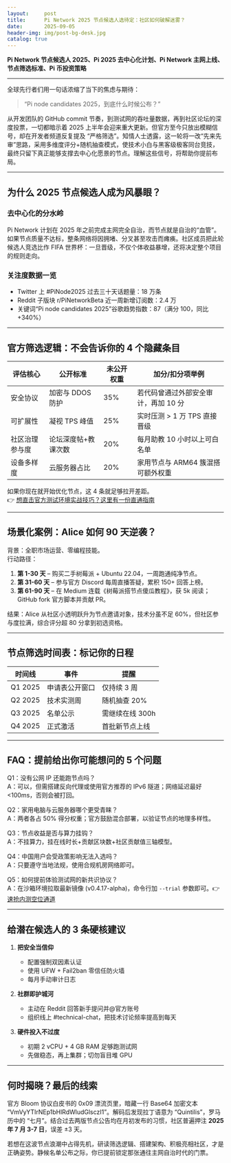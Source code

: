 ```yaml
---
layout:     post
title:      Pi Network 2025 节点候选人选待定：社区如何破解迷雾？
date:       2025-09-05
header-img: img/post-bg-desk.jpg
catalog: true
---
```


**Pi Network 节点候选人 2025、Pi 2025 去中心化计划、Pi Network 主网上线、节点筛选标准、Pi 币投资策略**

---

全球先行者们用一句话浓缩了当下的焦虑与期待：  
> “Pi node candidates 2025，到底什么时候公布？”

从开发团队的 GitHub commit 节奏，到测试网的吞吐量数据，再到社区论坛的深度投票，一切都暗示着 2025 上半年会迎来重大更新。但官方至今只放出模糊信号，却在开发者频道反复提及 “严格筛选”。知情人士透露，这一轮将一改“先来先审”思路，采用多维度评分+随机抽查模式，使技术小白与黑客级极客同台竞技，最终只留下真正能够支撑去中心化愿景的节点。理解这些信号，将帮助你提前布局。

---

## 为什么 2025 节点候选人成为风暴眼？

### 去中心化的分水岭  
Pi Network 计划在 2025 年之前完成主网完全自治，而节点就是自治的“血管”。如果节点质量不达标，整条网络将因拥堵、分叉甚至攻击而瘫痪。社区成员把此轮候选人竞选比作 FIFA 世界杯：一旦晋级，不仅个体收益暴增，还将决定整个项目的规则走向。

### 关注度数据一览  
- Twitter 上 #PiNode2025 过去三十天话题量：18 万条  
- Reddit 子版块 r/PiNetworkBeta 近一周新增订阅数：2.4 万  
- 关键词“Pi node candidates 2025”谷歌趋势指数：87（满分 100，同比+340%）

---

## 官方筛选逻辑：不会告诉你的 4 个隐藏条目

| 评估核心 | 公开标准 | 未公开权重 | 加分/扣分项举例 |
| --- | --- | --- | --- |
| 安全协议 | 加密与 DDOS 防护 | 35% | 若代码曾通过外部安全审计，再加 10 分 |
| 可扩展性 | 凝视 TPS 峰值 | 25% | 实时压测 > 1 万 TPS 直接晋级 |
| 社区治理参与度 | 论坛深度帖+教课次数 | 20% | 每月助教 10 小时以上可白名单 |
| 设备多样度 | 云服务器占比 | 20% | 家用节点与 ARM64 簇混搭可额外权重 |

如果你现在就开始优化节点，这 4 条就足够拉开差距。  
👉 [想直击官方测试环境实战技巧？这里有一份直通指南](https://okxdog.com/)

---

## 场景化案例：Alice 如何 90 天逆袭？

背景：全职市场运营、零编程技能。  
行动路径：  
1. **第 1-30 天** – 购买二手树莓派 + Ubuntu 22.04，一周跑通纯净节点。  
2. **第 31-60 天** – 参与官方 Discord 每周直播答疑，累积 150+ 回答上榜。  
3. **第 61-90 天** – 在 Medium 连载《树莓派搭节点傻瓜教程》，获 5k 阅读；GitHub fork 官方脚本并贡献 PR。

结果：Alice 从社区小透明跃升为节点邀请对象，技术分虽不足 60%，但社区参与度拉满，综合评分超 80 分拿到初选资格。

---

## 节点筛选时间表：标记你的日程

| 时间线 | 事件 | 提醒 |
| --- | --- | --- |
| Q1 2025 | 申请表公开窗口 | 仅持续 3 周 |
| Q2 2025 | 技术实测周 | 随机抽查 20% |
| Q3 2025 | 名单公示 | 需继续在线 300h |
| Q4 2025 | 正式激活 | 首批新节点上线 |

---

## FAQ：提前给出你可能想问的 5 个问题

Q1：没有公网 IP 还能跑节点吗？  
A：可以，但需搭建反向代理或使用官方推荐的 IPv6 隧道；网络延迟最好<100ms，否则会被打回。

Q2：家用电脑与云服务器哪个更受青睐？  
A：两者各占 50% 得分权重；官方鼓励混合部署，以验证节点的地理多样性。

Q3：节点收益是否与算力挂钩？  
A：不挂算力，挂在线时长+贡献区块数+社区贡献值三轴模型。

Q4：中国用户会受政策影响无法入选吗？  
A：只要遵守当地法规，使用合规机房网络即可。

Q5：如何提前体验测试网的新共识协议？  
A：在沙箱环境拉取最新镜像 (v0.4.17-alpha)，命令行加 `--trial` 参数即可。👉 [速抢内测空位通道](https://okxdog.com/)

---

## 给潜在候选人的 3 条硬核建议

1. **把安全当信仰**  
   - 配置强制双因素认证  
   - 使用 UFW + Fail2ban 零信任防火墙  
   - 每月手动审计日志  

2. **社群即护城河**  
   - 主动在 Reddit 回答新手提问并@官方账号  
   - 组织线上 #technical-chat，把技术讨论频率提高到每天  

3. **硬件投入不过度**  
   - 初期 2 vCPU + 4 GB RAM 足够跑测试网  
   - 先做稳态，再上集群；切勿盲目堆 GPU  

---

## 何时揭晓？最后的线索

官方 Bloom 协议白皮书的 0x09 漂流页里，暗藏一行 Base64 加密文本 “VmVyYTIrNEp1bHlRdWludGlsczI1”。解码后发现拉丁语意为 “Quintilis”，罗马历中的 “七月”。结合过去两版节点公告均在月初发布的习惯，社区普遍押注 **2025 年 7 月 3-7 日**，误差 ±3 天。

若想在这波节点浪潮中占得先机，研读筛选逻辑、搭建架构、积极亮相社区，才是正确姿势。静候名单公布之际，你已提前锁定那张通往主网自治时代的门票。